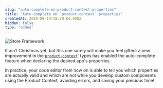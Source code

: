 ```yaml
---
slug: "auto-complete-on-product-context-properties"
title: "Auto-complete on `product-context` properties"
createdAt: 2020-09-14T18:29:00.000Z
hidden: false
type: "added"
---
```


![Store Framework](https://cdn.jsdelivr.net/gh/vtexdocs/dev-portal-content@main/images/auto-complete-on-product-context-properties-0.png)

It ain't Christmas yet, but this one surely will make you feel gifted: a new improvement in the [`product-context`](https://github.com/vtex-apps/product-context)' types has enabled the auto-complete feature when declaring the desired app's properties.

In practice, your code editor from now on is able to tell you which properties are actually valid and which are not while you develop custom components using the Product Context, avoiding errors, and saving your precious time!
